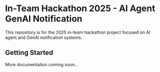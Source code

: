 # In-Team Hackathon 2025 - AI Agent GenAI Notification

This repository is for the 2025 in-team hackathon project focused on AI agent and GenAI notification systems.

## Getting Started

More documentation coming soon...


